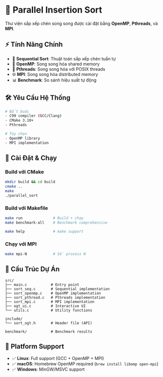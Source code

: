 # 🚀 Parallel Insertion Sort

Thư viện sắp xếp chèn song song được cài đặt bằng **OpenMP**, **Pthreads**, và **MPI**.

## ⚡ Tính Năng Chính

- 🔢 **Sequential Sort**: Thuật toán sắp xếp chèn tuần tự
- 🚀 **OpenMP**: Song song hóa shared memory 
- 🧵 **Pthreads**: Song song hóa với POSIX threads
- 🌐 **MPI**: Song song hóa distributed memory
- 📊 **Benchmark**: So sánh hiệu suất tự động

## 🛠️ Yêu Cầu Hệ Thống

```bash
# Bắt buộc
- C99 compiler (GCC/Clang)
- CMake 3.10+
- Pthreads

# Tùy chọn
- OpenMP library
- MPI implementation
```

## 🚀 Cài Đặt & Chạy

### Build với CMake
```bash
mkdir build && cd build
cmake ..
make
./parallel_sort
```

### Build với Makefile
```bash
make run              # Build + chạy
make benchmark-all    # Benchmark comprehensive

make help             # make support
```

### Chạy với MPI
```bash
make mpi-N            # Số process N
```


## 📁 Cấu Trúc Dự Án

```
src/
├── main.c           # Entry point
├── sort_seq.c       # Sequential implementation  
├── sort_openmp.c    # OpenMP implementation
├── sort_pthread.c   # Pthreads implementation
├── sort_mpi.c       # MPI implementation
├── ogt_ui.c         # Interactive UI
└── utils.c          # Utility functions

include/
└── sort_ogt.h       # Header file (API)

benchmark/           # Benchmark results
```



## 🔧 Platform Support

- ✅ **Linux**: Full support (GCC + OpenMP + MPI)
- ✅ **macOS**: Homebrew OpenMP required (`brew install libomp open-mpi`)
- ✅ **Windows**: MinGW/MSVC support
